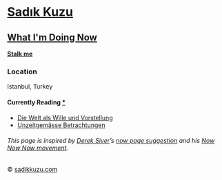 # [Sadık Kuzu](https://sadikkuzu.com/)

## [What I'm Doing Now](https://sadikkuzu.com/now/)

**[Stalk me](https://gitstalk.netlify.com/sadikkuzu)**

### Location
Istanbul, Turkey

#### Currently Reading [*](https://www.goodreads.com/review/list/26946293-sad-k?shelf=currently-reading)
- [Die Welt als Wille und Vorstellung](https://www.goodreads.com/book/show/11989992-i-steme-ve-tasar-m-olarak-d-nya)
- [Unzeitgemässe Betrachtungen](https://www.goodreads.com/book/show/27779315-e-itici-olarak-schopenhauer---zamana-ayk-r-bak-lar-3)

###### This page is inspired by [Derek Siver](https://sivers.org)’s [now page suggestion](https://sivers.org/nowff) and his [Now Now Now movement](https://nownownow.com/about).
© [sadikkuzu.com](https://sadikkuzu.com)
